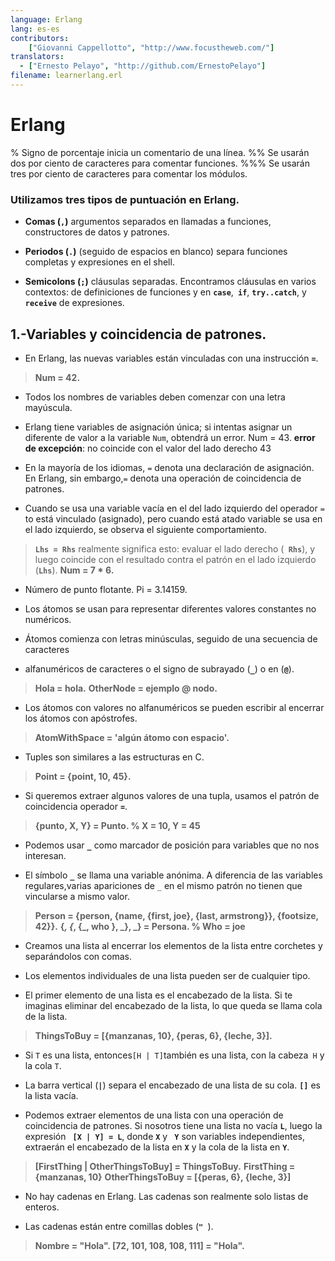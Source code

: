 ```yaml
---
language: Erlang
lang: es-es
contributors:
    ["Giovanni Cappellotto", "http://www.focustheweb.com/"]
translators:
  - ["Ernesto Pelayo", "http://github.com/ErnestoPelayo"]
filename: learnerlang.erl
---
```

# Erlang
%  Signo de porcentaje inicia un comentario de una línea.
%% Se usarán dos por ciento de caracteres para comentar funciones.
%%% Se usarán tres por ciento de caracteres para comentar los módulos.

### Utilizamos tres tipos de puntuación en Erlang.

+ **Comas (`,`)**  argumentos separados en llamadas a funciones, constructores de
datos y patrones.

+ **Periodos (`.`)** (seguido de espacios en blanco) separa funciones completas y
expresiones en el shell.

+  **Semicolons (`;`)** cláusulas separadas. Encontramos cláusulas en varios contextos: de definiciones de funciones y en **`case`**,**` if`**, **`try..catch`**, y **` receive`** de expresiones.

 ## 1.-Variables y coincidencia de patrones.


- En Erlang, las nuevas variables están vinculadas con una instrucción **`=`**.
>**Num = 42.**

- Todos los nombres de variables deben comenzar con una letra mayúscula.

- Erlang tiene variables de asignación única; si intentas asignar un diferente de valor a la variable `Num`, obtendrá un error.
Num = 43. **error de excepción**: no coincide con el valor del lado derecho 43

- En la mayoría de los idiomas, `=` denota una declaración de asignación. En Erlang, sin embargo,`=` denota una operación de coincidencia de patrones.

- Cuando se usa una variable vacía en el del lado izquierdo del operador `=` to está vinculado (asignado), pero cuando está atado variable se usa en el lado izquierdo, se observa el siguiente comportamiento.
>**`Lhs = Rhs`** realmente significa esto: evaluar el lado derecho (**` Rhs`**),  y luego coincide con el resultado contra el patrón en el lado izquierdo (**`Lhs`**).
>**Num = 7 * 6.**

- Número de punto flotante.
Pi = 3.14159.

- Los átomos se usan para representar diferentes valores constantes no numéricos.

- Átomos comienza con letras minúsculas, seguido de una secuencia de caracteres

- alfanuméricos de caracteres o el signo de subrayado (**`_`**) o en (**` @ `**).
>**Hola = hola.**
  **OtherNode = ejemplo @ nodo.**

- Los átomos con valores no alfanuméricos se pueden escribir al encerrar los átomos con apóstrofes.
>**AtomWithSpace = 'algún átomo con espacio'.**

+ Tuples son similares a las estructuras en C.
>**Point = {point, 10, 45}.**

- Si queremos extraer algunos valores de una tupla, usamos el patrón de coincidencia
 operador **`=`**.
> **{punto, X, Y} = Punto. % X = 10, Y = 45**

- Podemos usar **`_`** como marcador de posición para variables que no nos interesan.

- El símbolo **`_`** se llama una variable anónima. A diferencia de las variables  regulares,varias apariciones de `_` en el mismo patrón no tienen que vincularse a mismo valor.
>**Person = {person, {name, {first, joe}, {last, armstrong}}, {footsize, 42}}.**
**{_, {_, {_, who }, _}, _} = Persona. % Who = joe**

+ Creamos una lista al encerrar los elementos de la lista entre corchetes y separándolos con comas.

+ Los elementos individuales de una lista pueden ser de cualquier tipo.

- El primer elemento de una lista es el encabezado de la lista. Si te imaginas eliminar del encabezado de la lista, lo que queda se llama cola de la lista.
>**ThingsToBuy = [{manzanas, 10}, {peras, 6}, {leche, 3}].**

- Si `T` es una lista, entonces` [H | T] `también es una lista, con la cabeza` H` y la cola `T`.

+ La barra vertical (**`|`**) separa el encabezado de una lista de su cola.
  **`[]`** es la lista vacía.

+ Podemos extraer elementos de una lista con una operación de coincidencia de
  patrones. Si nosotros tiene una lista no vacía **`L`**, luego la expresión **` [X | Y] = L`**, donde **`X`** y **` Y`** son variables independientes, extraerán el encabezado de la lista en **`X`** y la cola de la lista en **`Y`**.
>**[FirstThing | OtherThingsToBuy] = ThingsToBuy.**
**FirstThing = {manzanas, 10}**
**OtherThingsToBuy = [{peras, 6}, {leche, 3}]**

+ No hay cadenas en Erlang. Las cadenas son realmente solo listas de enteros.

+ Las cadenas están entre comillas dobles (**`" `**).
>**Nombre = "Hola".
[72, 101, 108, 108, 111] = "Hola".**

